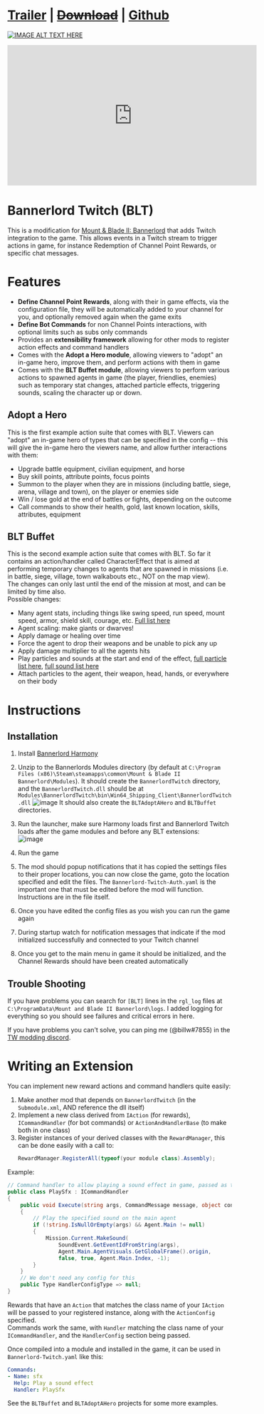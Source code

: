 # [Trailer](https://youtu.be/fY7Vbl9KKuM) | [~~Download~~]() | [Github](https://github.com/billw2012/Bannerlord-Twitch)

[![IMAGE ALT TEXT HERE](https://img.youtube.com/vi/fY7Vbl9KKuM/0.jpg)](https://youtu.be/fY7Vbl9KKuM)

<iframe width="560" height="315" src="https://www.youtube.com/embed/fY7Vbl9KKuM" frameborder="0" allow="accelerometer; autoplay; encrypted-media; gyroscope; picture-in-picture" allowfullscreen></iframe>

# Bannerlord Twitch (BLT)
This is a modification for [Mount & Blade II: Bannerlord](https://www.taleworlds.com/en/Games/Bannerlord) that adds Twitch integration to the game. This allows events in a Twitch
stream to trigger actions in game, for instance Redemption of Channel Point Rewards, or specific chat messages.

# Features
- **Define Channel Point Rewards**, along with their in game effects, via the configuration file, they will be automatically added to your channel for you, and optionally removed again when the game exits
- **Define Bot Commands** for non Channel Points interactions, with optional limits such as subs only commands 
- Provides an **extensibility framework** allowing for other mods to register action effects and command handlers
- Comes with the **Adopt a Hero module**, allowing viewers to "adopt" an in-game hero, improve them, and perform actions with them in game
- Comes with the **BLT Buffet module**, allowing viewers to perform various actions to spawned agents in game (the player, friendlies, enemies) such as temporary stat changes, attached particle effects, triggering sounds, scaling the character up or down.

## Adopt a Hero
This is the first example action suite that comes with BLT.
Viewers can "adopt" an in-game hero of types that can be specified in the config -- this will give the in-game hero the viewers name, and allow further interactions with them:
- Upgrade battle equipment, civilian equipment, and horse
- Buy skill points, attribute points, focus points
- Summon to the player when they are in missions (including battle, siege, arena, village and town), on the player or enemies side
- Win / lose gold at the end of battles or fights, depending on the outcome 
- Call commands to show their health, gold, last known location, skills, attributes, equipment

## BLT Buffet
This is the second example action suite that comes with BLT.
So far it contains an action/handler called CharacterEffect that is aimed at performing temporary changes to agents that are spawned in missions (i.e. in battle, siege, village, town walkabouts etc., NOT on the map view).  
The changes can only last until the end of the mission at most, and can be limited by time also.  
Possible changes:
- Many agent stats, including things like swing speed, run speed, mount speed, armor, shield skill, courage, etc. [Full list here](https://raw.githubusercontent.com/billw2012/Bannerlord-Twitch/main/BannerlordTwitch/BLTBuffet/CharacterEffectProperties.txt)
- Agent scaling: make giants or dwarves!
- Apply damage or healing over time
- Force the agent to drop their weapons and be unable to pick any up
- Apply damage multiplier to all the agents hits
- Play particles and sounds at the start and end of the effect, [full particle list here](https://raw.githubusercontent.com/billw2012/Bannerlord-Twitch/main/BannerlordTwitch/BLTBuffet/ParticleEffects.txt), [full sound list here](https://raw.githubusercontent.com/billw2012/Bannerlord-Twitch/main/BannerlordTwitch/BLTBuffet/Sounds.txt)
- Attach particles to the agent, their weapon, head, hands, or everywhere on their body

# Instructions

## Installation
1. Install [Bannerlord Harmony](https://www.nexusmods.com/mountandblade2bannerlord/mods/2006?tab=files)
   
2. Unzip to the Bannerlords Modules directory (by default at `C:\Program Files (x86)\Steam\steamapps\common\Mount & Blade II Bannerlord\Modules`).
   It should create the `BannerlordTwitch` directory, and the `BannerlordTwitch.dll` should be at `Modules\BannerlordTwitch\bin\Win64_Shipping_Client\BannerlordTwitch.dll`
   ![image](https://user-images.githubusercontent.com/1453936/115397098-9daae880-a1dd-11eb-87c7-0bda9af4c79d.png)
   It should also create the `BLTAdoptAHero` and `BLTBuffet` directories.
   
3. Run the launcher, make sure Harmony loads first and Bannerlord Twitch loads after the game modules and before any BLT extensions:  
   ![image](https://user-images.githubusercontent.com/1453936/116240320-95155d80-a75b-11eb-8920-6e0629ab81b9.png)
   
4. Run the game
   
5. The mod should popup notifications that it has copied the settings files to their proper locations, you can now close the game, goto the location specified and edit the files. The `Bannerlord-Twitch-Auth.yaml` is the important one that must be edited before the mod will function. Instructions are in the file itself.
   
6. Once you have edited the config files as you wish you can run the game again
   
7. During startup watch for notification messages that indicate if the mod initialized successfully and connected to your Twitch channel
   
9. Once you get to the main menu in game it should be initialized, and the Channel Rewards should have been created automatically

## Trouble Shooting   
If you have problems you can search for `[BLT]` lines in the `rgl_log` files at `C:\ProgramData\Mount and Blade II Bannerlord\logs`. I added logging for everything so you should see failures and critical errors in here.

If you have problems you can't solve, you can ping me (@billw#7855) in the [TW modding discord](https://discord.gg/hqKcnSNfb6).

# Writing an Extension
You can implement new reward actions and command handlers quite easily:
1. Make another mod that depends on `BannerlordTwitch` (in the `Submodule.xml`, AND reference the dll itself)
2. Implement a new class derived from `IAction` (for rewards), `ICommandHandler` (for bot commands) or `ActionAndHandlerBase` (to make both in one class)
3. Register instances of your derived classes with the `RewardManager`, this can be done easily with a call to:
   ```c#
   RewardManager.RegisterAll(typeof(your module class).Assembly);
   ```

Example:
```c#
// Command handler to allow playing a sound effect in game, passed as the argument to the command itself
public class PlaySfx : ICommandHandler
{
    public void Execute(string args, CommandMessage message, object config)
    {
        // Play the specified sound on the main agent
        if (!string.IsNullOrEmpty(args) && Agent.Main != null)
        {
            Mission.Current.MakeSound(
                SoundEvent.GetEventIdFromString(args),
                Agent.Main.AgentVisuals.GetGlobalFrame().origin,
                false, true, Agent.Main.Index, -1);
        }
    }
    // We don't need any config for this
    public Type HandlerConfigType => null;
}
```

Rewards that have an `Action` that matches the class name of your `IAction` will be passed to your registered instance, along with the `ActionConfig` specified.  
Commands work the same, with `Handler` matching the class name of your `ICommandHandler`, and the `HandlerConfig` section being passed.

Once compiled into a module and installed in the game, it can be used in `Bannerlord-Twitch.yaml` like this:

```yaml
Commands:
- Name: sfx
  Help: Play a sound effect
  Handler: PlaySfx
```

See the `BLTBuffet` and `BLTAdoptAHero` projects for some more examples.


